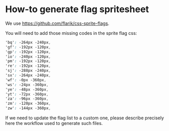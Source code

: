 # How-to generate flag spritesheet

We use https://github.com/flarik/css-sprite-flags.

You will need to add those missing codes in the sprite flag css:

```scss
'bq': -264px -240px,
'gf': -192px -120px,
'gp': -192px -120px,
'io': -240px -120px,
'pm': -192px -120px,
're': -192px -120px,
'sj': -288px -240px,
'sx': -264px -240px,
'wf': -0px -360px,
'ws': -24px -360px,
'ye': -48px -360px,
'yt': -72px -360px,
'za': -96px -360px,
'zm': -120px -360px,
'zw': -144px -360px,
```

If we need to update the flag list to a custom one, please describe precisely here the workflow used to generate such files.
